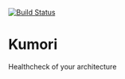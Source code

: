 [![Build Status](https://travis-ci.org/Mathmagicians/kumori.svg?branch=master)](https://travis-ci.org/Mathmagicians/kumori)

# Kumori

Healthcheck of your architecture
